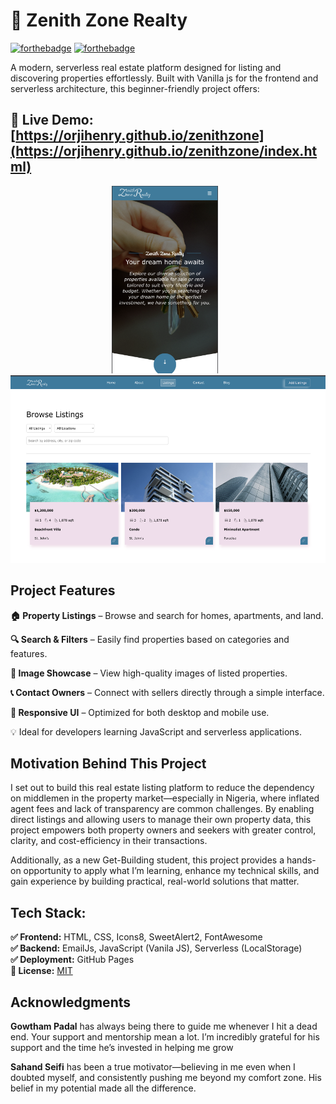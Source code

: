 # 🏡 Zenith Zone Realty
[![forthebadge](https://forthebadge.com/images/badges/uses-js.png)](https://orjiude.tech)
[![forthebadge](http://forthebadge.com/images/badges/built-with-love.svg)](https://orjiude.tech)


A modern, serverless real estate platform designed for listing and discovering properties effortlessly. Built with Vanilla js for the frontend and serverless architecture, this beginner-friendly project offers:

## 🔗 Live Demo: [https://orjihenry.github.io/zenithzone](https://orjihenry.github.io/zenithzone/index.html)

<p align="center">
    <img src="assets/screenshots/mobile-screenshot.png" alt="Screenshot of Zenith Zone Realty" height="300" style="margin-right: 10px;">
    <img src="assets/screenshots/desktop-screenshot.png" alt="Screenshot of Zenith Zone Realty" height="300">
</p>

## Project Features
__🏠 Property Listings__ – Browse and search for homes, apartments, and land.

__🔍 Search & Filters__ – Easily find properties based on categories and features.

__📸 Image Showcase__ – View high-quality images of listed properties.

__📞 Contact Owners__ – Connect with sellers directly through a simple interface.

__📱 Responsive UI__ – Optimized for both desktop and mobile use.

💡 Ideal for developers learning JavaScript and serverless applications.

## Motivation Behind This Project

I set out to build this real estate listing platform to reduce the dependency on middlemen in the property market—especially in Nigeria, where inflated agent fees and lack of transparency are common challenges. By enabling direct listings and allowing users to manage their own property data, this project empowers both property owners and seekers with greater control, clarity, and cost-efficiency in their transactions.

Additionally, as a new Get-Building student, this project provides a hands-on opportunity to apply what I’m learning, enhance my technical skills, and gain experience by building practical, real-world solutions that matter.

## Tech Stack:
__✅ Frontend:__ HTML, CSS, Icons8, SweetAlert2, FontAwesome
\
__✅ Backend:__ EmailJs, JavaScript (Vanila JS), Serverless (LocalStorage)
\
__✅ Deployment:__ GitHub Pages
\
__📜 License:__ [MIT](https://choosealicense.com/licenses/mit/)

## Acknowledgments

__Gowtham Padal__ has always being there to guide me whenever I hit a dead end. Your support and mentorship mean a lot.  I’m incredibly grateful for his support and the time he’s invested in helping me grow

__Sahand Seifi__ has been a true motivator—believing in me even when I doubted myself, and consistently pushing me beyond my comfort zone. His belief in my potential made all the difference.